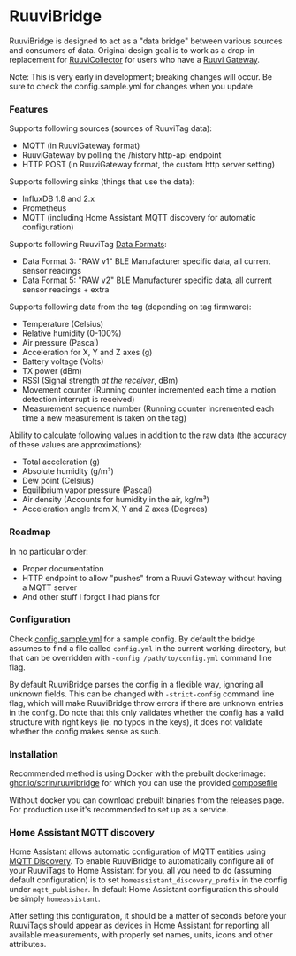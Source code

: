 # RuuviBridge

RuuviBridge is designed to act as a "data bridge" between various sources and consumers of data. Original design goal is to work as a drop-in replacement for [RuuviCollector](https://github.com/Scrin/RuuviCollector) for users who have a [Ruuvi Gateway](https://ruuvi.com/gateway/).

Note: This is very early in development; breaking changes will occur. Be sure to check the config.sample.yml for changes when you update

### Features

Supports following sources (sources of RuuviTag data):

- MQTT (in RuuviGateway format)
- RuuviGateway by polling the /history http-api endpoint
- HTTP POST (in RuuviGateway format, the custom http server setting)

Supports following sinks (things that use the data):

- InfluxDB 1.8 and 2.x
- Prometheus
- MQTT (including Home Assistant MQTT discovery for automatic configuration)

Supports following RuuviTag [Data Formats](https://github.com/ruuvi/ruuvi-sensor-protocols):

- Data Format 3: "RAW v1" BLE Manufacturer specific data, all current sensor readings
- Data Format 5: "RAW v2" BLE Manufacturer specific data, all current sensor readings + extra

Supports following data from the tag (depending on tag firmware):

- Temperature (Celsius)
- Relative humidity (0-100%)
- Air pressure (Pascal)
- Acceleration for X, Y and Z axes (g)
- Battery voltage (Volts)
- TX power (dBm)
- RSSI (Signal strength _at the receiver_, dBm)
- Movement counter (Running counter incremented each time a motion detection interrupt is received)
- Measurement sequence number (Running counter incremented each time a new measurement is taken on the tag)

Ability to calculate following values in addition to the raw data (the accuracy of these values are approximations):

- Total acceleration (g)
- Absolute humidity (g/m³)
- Dew point (Celsius)
- Equilibrium vapor pressure (Pascal)
- Air density (Accounts for humidity in the air, kg/m³)
- Acceleration angle from X, Y and Z axes (Degrees)

### Roadmap

In no particular order:

- Proper documentation
- HTTP endpoint to allow "pushes" from a Ruuvi Gateway without having a MQTT server
- And other stuff I forgot I had plans for

### Configuration

Check [config.sample.yml](./config.sample.yml) for a sample config. By default the bridge assumes to find a file called `config.yml` in the current working directory, but that can be overridden with `-config /path/to/config.yml` command line flag.

By default RuuviBridge parses the config in a flexible way, ignoring all unknown fields. This can be changed with `-strict-config` command line flag, which will make RuuviBridge throw errors if there are unknown entries in the config. Do note that this only validates whether the config has a valid structure with right keys (ie. no typos in the keys), it does not validate whether the config makes sense as such.

### Installation

Recommended method is using Docker with the prebuilt dockerimage: [ghcr.io/scrin/ruuvibridge](https://ghcr.io/scrin/ruuvibridge) for which you can use the provided [composefile](./docker-compose.yml)

Without docker you can download prebuilt binaries from the [releases](https://github.com/Scrin/RuuviBridge/releases) page. For production use it's recommended to set up as a service.

### Home Assistant MQTT discovery

Home Assistant allows automatic configuration of MQTT entities using [MQTT Discovery](https://www.home-assistant.io/docs/mqtt/discovery/). To enable RuuviBridge to automatically configure all of your RuuviTags to Home Assistant for you, all you need to do (assuming default configuration) is to set `homeassistant_discovery_prefix` in the config under `mqtt_publisher`. In default Home Assistant configuration this should be simply `homeassistant`.

After setting this configuration, it should be a matter of seconds before your RuuviTags should appear as devices in Home Assistant for reporting all available measurements, with properly set names, units, icons and other attributes.
